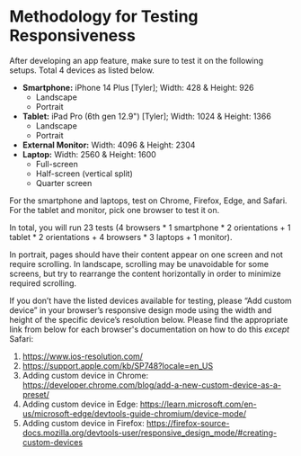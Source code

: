 # Methodology for Testing Responsiveness

After developing an app feature, make sure to test it on the following setups. Total 4 devices as listed below.

- **Smartphone:** iPhone 14 Plus \[Tyler\]; Width: 428 & Height: 926
  - Landscape
  - Portrait
- **Tablet:** iPad Pro (6th gen 12.9") \[Tyler\]; Width: 1024 & Height: 1366
  - Landscape
  - Portrait
- **External Monitor:** Width: 4096 & Height: 2304
- **Laptop:** Width: 2560 & Height: 1600
  - Full-screen
  - Half-screen (vertical split)
  - Quarter screen

For the smartphone and laptops, test on Chrome, Firefox, Edge, and Safari. For the tablet and monitor, pick one browser to test it on.

In total, you will run 23 tests (4 browsers * 1 smartphone * 2 orientations + 1 tablet * 2 orientations + 4 browsers * 3 laptops + 1 monitor).

In portrait, pages should have their content appear on one screen and not require scrolling. In landscape, scrolling may be unavoidable for some screens, but try to rearrange the content horizontally in order to minimize required scrolling.

If you don’t have the listed devices available for testing, please “Add custom device” in your browser’s responsive design mode using the width and height of the specific device’s resolution below. Please find the appropriate link from below for each browser's documentation on how to do this *except* Safari:

1. https://www.ios-resolution.com/
2. https://support.apple.com/kb/SP748?locale=en_US
3. Adding custom device in Chrome: https://developer.chrome.com/blog/add-a-new-custom-device-as-a-preset/
4. Adding custom device in Edge: https://learn.microsoft.com/en-us/microsoft-edge/devtools-guide-chromium/device-mode/
5. Adding custom device in Firefox:
   https://firefox-source-docs.mozilla.org/devtools-user/responsive_design_mode/#creating-custom-devices
